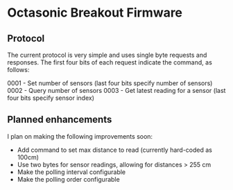 # Octasonic Breakout Firmware

## Protocol

The current protocol is very simple and uses single byte requests and responses. The first four bits of each request indicate the command, as follows:

0001 - Set number of sensors (last four bits specify number of sensors)
0002 - Query number of sensors
0003 - Get latest reading for a sensor (last four bits specify sensor index)

## Planned enhancements

I plan on making the following improvements soon:

- Add command to set max distance to read (currently hard-coded as 100cm)
- Use two bytes for sensor readings, allowing for distances > 255 cm
- Make the polling interval configurable
- Make the polling order configurable




